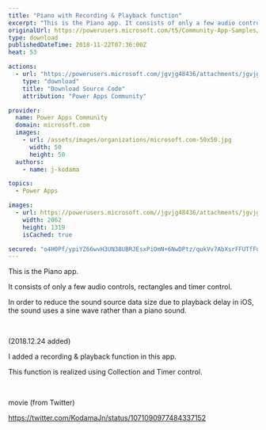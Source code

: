 ```yaml
---
title: "Piano with Recording & Playback function"
excerpt: "This is the Piano app. It consists of only a few audio controls, rectangles and timer control. In order to reduce the sound source data size due to"
originalUrl: https://powerusers.microsoft.com/t5/Community-App-Samples/Piano-with-Recording-amp-Playback-function/td-p/183219
type: download
publishedDateTime: 2018-11-22T07:36:00Z
heat: 53

actions:
  - url: "https://powerusers.microsoft.com/jgvjg48436/attachments/jgvjg48436/AppFeedbackGallery/45/4/piano.msapp"
    type: "download"
    title: "Download Source Code"
    attribution: "Power Apps Community"

provider:
  name: Power Apps Community
  domain: microsoft.com
  images:
    - url: /assets/images/organizations/microsoft.com-50x50.jpg
      width: 50
      height: 50
  authors:
    - name: j-kodama

topics:
  - Power Apps

images:
  - url: https://powerusers.microsoft.com//jgvjg48436/attachments/jgvjg48436/AppFeedbackGallery/45/3/piano.png
    width: 2062
    height: 1319
    isCached: true

secured: "o4H0Pf/ypiYZ66wvH3UN38UBRJEsxPiOmN+6NwDPtz/qukVv7AbXsrFFUTfFukWMXGVOAEi7DZHokQslaGstBIfYDliGRTQBfjFCPXZE0iM/J+0+vcluZFDFd9XWD49X2hHUptZkvcJ283UR1daxIm8AVWQOkvDCCeHuRuvrD0tBxXzNOVjBIzcFE9/ZXrt38aWBngFiAuDIVhVsW9c06iwWIZWfMm69s20LnT2qceodXExvoaqD24IXcXVNJvaZ6wyXcdA7qvlMClBpwyBUIXGC2+saRj3bNcyV0lB990tDcX/Il9AdjTYMjzDg+1wJcJWJdj2gIf3pLgwtxOhD1ag/ashpwiR8CNjVYBvF2NkfvoVmbN4BYhR7FvXfrA6xoX8beLwqVq8LotJs/A5zcQ==;rkfNmwsms7CvJje9Bv4g2Q=="
---
```

<p>This is the Piano app.</p><p><span>It consists of only a few audio controls, rectangles and timer control.</span></p><p><span>In order to reduce the sound source data size due to playback delay in iOS, the sound uses a sine wave rather than a piano sound.</span></p><p>&nbsp;</p><p>(2018.12.24 added)</p><p>I added a recording &amp; playback function in this app.</p><p>This function is realized using Collection and Timer control.</p><p>&nbsp;</p><p>movie (from Twitter)</p><p><a href="https://twitter.com/KodamaJn/status/1071090977484337152" target="_self" rel="nofollow noopener noreferrer">https://twitter.com/KodamaJn/status/1071090977484337152</a></p><p>&nbsp;</p>

